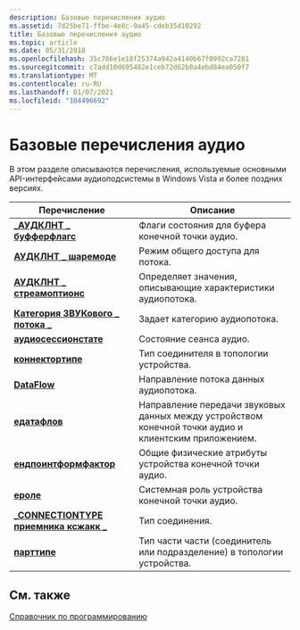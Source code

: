 ```yaml
---
description: Базовые перечисления аудио
ms.assetid: 7d25be71-ffbe-4e8c-9a45-cdeb35d10292
title: Базовые перечисления аудио
ms.topic: article
ms.date: 05/31/2018
ms.openlocfilehash: 35c786e1e18f25374a942a4140b67f0992ca7281
ms.sourcegitcommit: c7add10d695482e1ceb72d62b8a4ebd84ea050f7
ms.translationtype: MT
ms.contentlocale: ru-RU
ms.lasthandoff: 01/07/2021
ms.locfileid: "104496692"
---
```

# <a name="core-audio-enumerations"></a>Базовые перечисления аудио

В этом разделе описываются перечисления, используемые основными API-интерфейсами аудиоподсистемы в Windows Vista и более поздних версиях.



| Перечисление                                                                   | Описание                                                                                        |
|-------------------------------------------------------------------------------|----------------------------------------------------------------------------------------------------|
| [**\_АУДКЛНТ \_ буфферфлагс**](/windows/win32/api/audioclient/ne-audioclient-_audclnt_bufferflags)                        | Флаги состояния для буфера конечной точки аудио.                                                         |
| [**АУДКЛНТ \_ шаремоде**](/windows/desktop/api/Audiosessiontypes/ne-audiosessiontypes-audclnt_sharemode)                               | Режим общего доступа для потока.                                                                     |
| [**АУДКЛНТ \_ стреамоптионс**](/windows/desktop/api/audioclient/ne-audioclient-audclnt_streamoptions)                       | Определяет значения, описывающие характеристики аудиопотока.                               |
| [**Категория ЗВУКового \_ потока \_**](/windows/desktop/api/audiosessiontypes/ne-audiosessiontypes-audio_stream_category)                      | Задает категорию аудиопотока.                                                         |
| [**аудиосессионстате**](/windows/desktop/api/Audiosessiontypes/ne-audiosessiontypes-audiosessionstate)                                | Состояние сеанса аудио.                                                                     |
| [**коннектортипе**](/windows/win32/api/devicetopology/ne-devicetopology-connectortype)                                        | Тип соединителя в топологии устройства.                                                        |
| [**DataFlow**](/windows/win32/api/devicetopology/ne-devicetopology-dataflow)                                                  | Направление потока данных аудиопотока.                                                        |
| [**едатафлов**](/windows/win32/api/mmdeviceapi/ne-mmdeviceapi-edataflow)                                                | Направление передачи звуковых данных между устройством конечной точки аудио и клиентским приложением. |
| [**ендпоинтформфактор**](/windows/win32/api/mmdeviceapi/ne-mmdeviceapi-endpointformfactor)                              | Общие физические атрибуты устройства конечной точки аудио.                                       |
| [**ероле**](/windows/win32/api/mmdeviceapi/ne-mmdeviceapi-erole)                                                        | Системная роль устройства конечной точки аудио.                                                       |
| [**\_CONNECTIONTYPE приемника ксжакк \_**](/windows/win32/api/devicetopology/ne-devicetopology-ksjack_sink_connectiontype)<br/> | Тип соединения.<br/>                                                                 |
| [**парттипе**](/windows/win32/api/devicetopology/ne-devicetopology-parttype)                                                  | Тип части части (соединитель или подразделение) в топологии устройства.                               |



 

## <a name="related-topics"></a>См. также

<dl> <dt>

[Справочник по программированию](programming-reference.md)
</dt> </dl>

 

 





